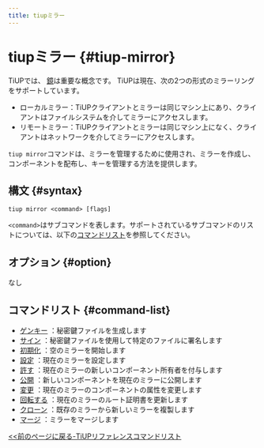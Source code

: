 ```yaml
---
title: tiupミラー
---
```


# tiupミラー {#tiup-mirror}

TiUPでは、 [鏡](/tiup/tiup-mirror-reference.md)は重要な概念です。 TiUPは現在、次の2つの形式のミラーリングをサポートしています。

-   ローカルミラー：TiUPクライアントとミラーは同じマシン上にあり、クライアントはファイルシステムを介してミラーにアクセスします。
-   リモートミラー：TiUPクライアントとミラーは同じマシン上になく、クライアントはネットワークを介してミラーにアクセスします。

`tiup mirror`コマンドは、ミラーを管理するために使用され、ミラーを作成し、コンポーネントを配布し、キーを管理する方法を提供します。

## 構文 {#syntax}

```shell
tiup mirror <command> [flags]
```

`<command>`はサブコマンドを表します。サポートされているサブコマンドのリストについては、以下の[コマンドリスト](#command-list)を参照してください。

## オプション {#option}

なし

## コマンドリスト {#command-list}

-   [ゲンキー](/tiup/tiup-command-mirror-genkey.md) ：秘密鍵ファイルを生成します
-   [サイン](/tiup/tiup-command-mirror-sign.md) ：秘密鍵ファイルを使用して特定のファイルに署名します
-   [初期化](/tiup/tiup-command-mirror-init.md) ：空のミラーを開始します
-   [設定](/tiup/tiup-command-mirror-set.md) ：現在のミラーを設定します
-   [許す](/tiup/tiup-command-mirror-grant.md) ：現在のミラーの新しいコンポーネント所有者を付与します
-   [公開](/tiup/tiup-command-mirror-publish.md) ：新しいコンポーネントを現在のミラーに公開します
-   [変更](/tiup/tiup-command-mirror-modify.md) ：現在のミラーのコンポーネントの属性を変更します
-   [回転する](/tiup/tiup-command-mirror-rotate.md) ：現在のミラーのルート証明書を更新します
-   [クローン](/tiup/tiup-command-mirror-clone.md) ：既存のミラーから新しいミラーを複製します
-   [マージ](/tiup/tiup-command-mirror-merge.md) ：ミラーをマージします

[&lt;&lt;前のページに戻る-TiUPリファレンスコマンドリスト](/tiup/tiup-reference.md#command-list)
